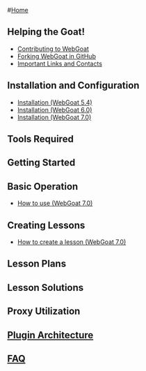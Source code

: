#[Home](https://github.com/WebGoat/WebGoat-Legacy/wiki)

## Helping the Goat!
 - [Contributing to WebGoat](https://github.com/WebGoat/WebGoat/wiki/Contributing-to-WebGoat)
 - [Forking WebGoat in GitHub](https://github.com/WebGoat/WebGoat/wiki/Forking-WebGoat-in-GitHub)
 - [Important Links and Contacts](https://github.com/WebGoat/WebGoat/wiki/Important-Links-and-Contacts)

## Installation and Configuration
 * [Installation (WebGoat 5.4)](https://github.com/WebGoat/WebGoat/wiki/Installation-(WebGoat-5.4))
 * [Installation (WebGoat 6.0)](https://github.com/WebGoat/WebGoat/wiki/Installation-(WebGoat-6.x))
 * [Installation (WebGoat 7.0)](https://github.com/WebGoat/WebGoat/wiki/Installation-(WebGoat-7.0))

## Tools Required

## Getting Started

## Basic Operation
 * [How to use (WebGoat 7.0)](https://github.com/WebGoat/WebGoat/wiki/How-to-use-(WebGoat-7.0))

## Creating Lessons
 * [How to create a lesson (WebGoat 7.0)](https://github.com/WebGoat/WebGoat/wiki/How-to-create-lesson-(WebGoat-7.0))

## Lesson Plans

## Lesson Solutions

## Proxy Utilization

## [Plugin Architecture](https://github.com/WebGoat/WebGoat/wiki/Plugin-Architecture)

## [FAQ](https://github.com/WebGoat/WebGoat/wiki/FAQ)